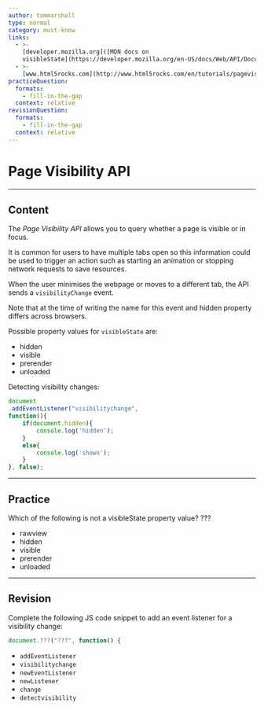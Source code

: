 ```yaml
---
author: tommarshall
type: normal
category: must-know
links:
  - >-
    [developer.mozilla.org]([MDN docs on
    visibleState](https://developer.mozilla.org/en-US/docs/Web/API/Document/visibilityState0{website}){website}
  - >-
    [www.html5rocks.com](http://www.html5rocks.com/en/tutorials/pagevisibility/intro/){website}
practiceQuestion:
  formats:
    - fill-in-the-gap
  context: relative
revisionQuestion:
  formats:
    - fill-in-the-gap
  context: relative
---
```


# Page Visibility API


---

## Content

The *Page Visibility API* allows you to query whether a page is visible or in focus.

It is common for users to have multiple tabs open so this information could be used to trigger an action such as starting an animation or stopping network requests to save resources.

When the user minimises the webpage or moves to a different tab, the API sends a `visibilityChange` event.

Note that at the time of writing the name for this event and hidden property differs across browsers.

Possible property values for `visibleState` are:

- hidden
- visible
- prerender
- unloaded

Detecting visibility changes:

```javascript
document
.addEventListener("visibilitychange",
function(){
	if(document.hidden){
		console.log('hidden');
	}
	else{
		console.log('shown');
	}
}, false);
```


---

## Practice

Which of the following is not a visibleState property value? ???

- rawview
- hidden
- visible
- prerender
- unloaded


---

## Revision

Complete the following JS code snippet to add an event listener for a visibility change:

```javascript
document.???("???", function() {
```

- `addEventListener`
- `visibilitychange`
- `newEventListener`
- `newListener`
- `change`
- `detectvisibility`
